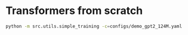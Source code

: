 # Transformers from scratch

```bash
python -m src.utils.simple_training -c=configs/demo_gpt2_124M.yaml
```
